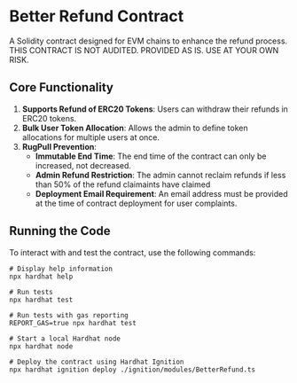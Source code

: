 # Better Refund Contract

A Solidity contract designed for EVM chains to enhance the refund process.
THIS CONTRACT IS NOT AUDITED. PROVIDED AS IS. USE AT YOUR OWN RISK.

## Core Functionality

1. **Supports Refund of ERC20 Tokens**: Users can withdraw their refunds in ERC20 tokens.
2. **Bulk User Token Allocation**: Allows the admin to define token allocations for multiple users at once.
3. **RugPull Prevention**:
   - **Immutable End Time**: The end time of the contract can only be increased, not decreased.
   - **Admin Refund Restriction**: The admin cannot reclaim refunds if less than 50% of the refund claimaints have claimed
   - **Deployment Email Requirement**: An email address must be provided at the time of contract deployment for user complaints.

## Running the Code

To interact with and test the contract, use the following commands:

```shell
# Display help information
npx hardhat help

# Run tests
npx hardhat test

# Run tests with gas reporting
REPORT_GAS=true npx hardhat test

# Start a local Hardhat node
npx hardhat node

# Deploy the contract using Hardhat Ignition
npx hardhat ignition deploy ./ignition/modules/BetterRefund.ts